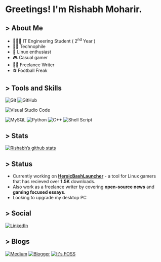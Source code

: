 # Greetings! I'm Rishabh Moharir.

## > About Me

- 🧑🏽‍🎓 IT Engineering Student ( 2<sup>nd</sup> Year )
- 👨‍💻 Technophile
- 🐧 Linux enthusiast
- 🎮 Casual gamer
- ✍🏼 Freelance Writer
- ⚽ Football Freak

## > Tools and Skills

![Git](https://img.shields.io/badge/git-%23F05033.svg?style=for-the-badge&logo=git&logoColor=white)
![GitHub](https://img.shields.io/badge/github-%23121011.svg?style=for-the-badge&logo=github&logoColor=white)

![Visual Studio Code](https://img.shields.io/badge/Visual%20Studio%20Code-0078d7.svg?style=for-the-badge&logo=visual-studio-code&logoColor=white)

![MySQL](https://img.shields.io/badge/mysql-%2300f.svg?style=for-the-badge&logo=mysql&logoColor=white)
![Python](https://img.shields.io/badge/python-3670A0?style=for-the-badge&logo=python&logoColor=ffdd54)
![C++](https://img.shields.io/badge/c++-%2300599C.svg?style=for-the-badge&logo=c%2B%2B&logoColor=white)
![Shell Script](https://img.shields.io/badge/shell_script-%23121011.svg?style=for-the-badge&logo=gnu-bash&logoColor=white)

## > Stats

[![Rishabh’s github stats](https://github-readme-stats.vercel.app/api?username=redromnon&show_icons=true&theme=tokyonight&include_all_commits=true)](https://github.com/redromnon)


## > Status

- Currently working on **[HeroicBashLauncher](https://github.com/redromnon/HeroicBashLauncher)** - a tool for Linux gamers that has recieved over **1.5K** downloads.
- Also work as a freelance writer by covering **open-source news** and **gaming focused essays**. 
- Looking to upgrade my desktop PC

## > Social

[![LinkedIn](https://img.shields.io/badge/linkedin-%230077B5.svg?style=for-the-badge&logo=linkedin&logoColor=white)](https://in.linkedin.com/in/rishabh-moharir-b804121b5)

## > Blogs
[![Medium](https://img.shields.io/badge/Medium-12100E?style=for-the-badge&logo=medium&logoColor=white)](https://medium.com/@rishabhmoharir)
[![Blogger](https://img.shields.io/badge/Blogger-FF5722?style=for-the-badge&logo=blogger&logoColor=white)](https://juguidetech.blogspot.com/)
[![It's FOSS](https://img.shields.io/badge/-it%27s%20foss-%43B02A?style=for-the-badge&logoColor=white)](https://news.itsfoss.com/author/rishabh/)
